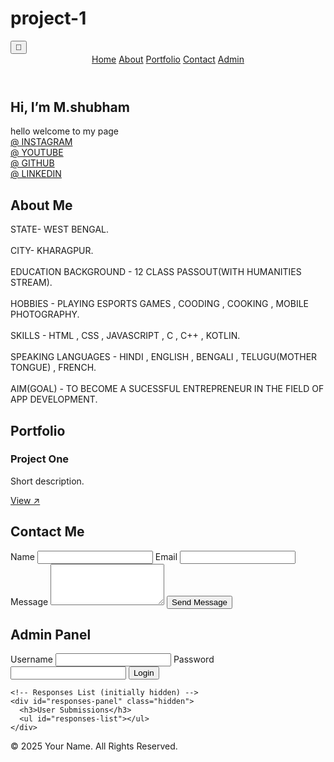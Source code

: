 # project-1
<!DOCTYPE html>
<html lang="en">
<head>
  <meta charset="UTF-8" />
  <meta name="viewport" content="width=device-width,initial-scale=1.0" />
  <title>M.SHUBHAM | Portfolio</title>
  <link rel="stylesheet" href="style3.css" />
</head>
<body>
  <!-- THEME TOGGLE -->
  <button id="theme-toggle" aria-label="Toggle theme">🌙</button>

  <!-- NAV BAR -->
  <header>
    <nav class="navbar">
      <a href="#home">Home</a>
      <a href="#about">About</a>
      <a href="#portfolio">Portfolio</a>
      <a href="#contact">Contact</a>
      <a href="#admin">Admin</a>
    </nav>
  </header>

  <!-- HOME -->
  <section id="home" class="container">
    <h1>Hi, I’m M.shubham</h1>
    <p> hello welcome to my page
        <BR>
        <A href="https://www.instagram.com/m.shubham000?igsh=bm1jbDZzbDVvYng5"> @ INSTAGRAM </A>
        <BR>
         <A href="https://youtube.com/@roll_no_101?si=hyRqCsMAcLVGHsGQ"> @ YOUTUBE</A>
        <BR>
            <A href="https://github.com/shubham143dot"> @ GITHUB</A>
            <BR>
                <A href="https://www.linkedin.com/in/m-shubham-335614328?utm_source=share&utm_campaign=share_via&utm_content=profile&utm_medium=android_app"> @ LINKEDIN</A>
        </p>
  </section>

  <!-- ABOUT -->
  <section id="about" class="container">
    <h2>About Me</h2>
    <p> STATE- WEST BENGAL.
        <BR>
        <BR>
        CITY-  KHARAGPUR.
        <BR>
        <BR>
        EDUCATION BACKGROUND - 12 CLASS PASSOUT(WITH HUMANITIES STREAM).
        <BR>
        <BR>
        HOBBIES - PLAYING ESPORTS GAMES , COODING , COOKING , MOBILE PHOTOGRAPHY.  
        <BR>
        <BR>
         SKILLS - HTML , CSS , JAVASCRIPT , C , C++ , KOTLIN.  
         <BR>
         <BR>
          SPEAKING LANGUAGES - HINDI , ENGLISH , BENGALI , TELUGU(MOTHER TONGUE) , FRENCH.
          <BR>
            <BR>
                AIM(GOAL) - TO BECOME A SUCESSFUL ENTREPRENEUR IN THE FIELD OF APP DEVELOPMENT.         
        </p>
  </section>

  <!-- PORTFOLIO -->
  <section id="portfolio" class="container">
    <h2>Portfolio</h2>
    <div class="projects-grid">
      <!-- Repeat this card for each project -->
      <article class="project-card">
        <h3>Project One</h3>
        <p>Short description.</p>
        <a href="#">View ↗</a>
      </article>
    </div>
  </section>

  <!-- CONTACT -->
  <section id="contact" class="container">
    <h2>Contact Me</h2>
    <form id="contact-form">
      <label>
        Name
        <input type="text" id="name" required />
      </label>
      <label>
        Email
        <input type="email" id="email" required />
      </label>
      <label>
        Message
        <textarea id="message" rows="4" required></textarea>
      </label>
      <button type="submit">Send Message</button>
    </form>
  </section>

  <!-- ADMIN -->
  <section id="admin" class="container">
    <h2>Admin Panel</h2>
    <!-- Login Form -->
    <div id="login-panel">
      <label>
        Username
        <input type="text" id="admin-user" />
      </label>
      <label>
        Password
        <input type="password" id="admin-pass" />
      </label>
      <button id="login-btn">Login</button>
      <p id="login-error" class="error"></p>
    </div>

    <!-- Responses List (initially hidden) -->
    <div id="responses-panel" class="hidden">
      <h3>User Submissions</h3>
      <ul id="responses-list"></ul>
    </div>
  </section>

  <footer class="container">
    <p>&copy; 2025 Your Name. All Rights Reserved.</p>
  </footer>
  <!-- load EmailJS SDK -->
<script src="https://cdn.emailjs.com/sdk/2.3.2/email.min.js"></script>
<script>
  // initialize with your user ID
  emailjs.init('gXlkW5ipvdk4t9ttT');
</script>
<script src="script.js"></script>

  
</body>
</html>
